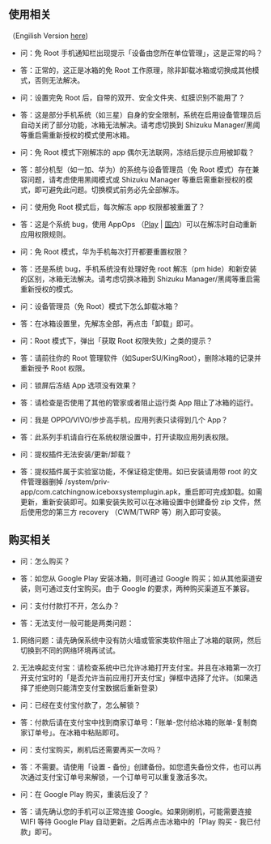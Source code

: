 ## 使用相关

（Engilish Version [here](https://github.com/heruoxin/Ice-Box-Docs/blob/master/FAQ.md))


- 问：免 Root 手机通知栏出现提示「设备由您所在单位管理」，这是正常的吗？
- 答：正常的，这正是冰箱的免 Root 工作原理，除非卸载冰箱或切换成其他模式，否则无法解决。


- 问：设置完免 Root 后，自带的双开、安全文件夹、虹膜识别不能用了？
- 答：这是部分手机系统（如三星）自身的安全限制，系统在启用设备管理员后自动关闭了部分功能，冰箱无法解决。请考虑切换到 Shizuku Manager/黑阈等重启需重新授权的模式使用冰箱。


- 问：免 Root 模式下刚解冻的 app 偶尔无法联网，冻结后提示应用被卸载？
- 答：部分机型（如一加、华为）的系统与设备管理员（免 Root 模式）存在兼容问题，请考虑使用黑阈模式或 Shizuku Manager 等重启需重新授权的模式，即可避免此问题。切换模式前务必先全部解冻。


- 问：使用免 Root 模式后，每次解冻 app 权限都被重置了？
- 答：这是个系统 bug，使用 AppOps （[Play](https://play.google.com/store/apps/details?id=rikka.appops) | [国内](https://www.coolapk.com/apk/rikka.appops)）可以在解冻时自动重新应用权限规则。

- 问：免 Root 模式，华为手机每次打开都要重置权限？
- 答：还是系统 bug，手机系统没有处理好免 root 解冻（pm hide）和新安装的区别，冰箱无法解决。请考虑切换冰箱到 Shizuku Manager/黑阈等重启需重新授权的模式。

- 问：设备管理员（免 Root）模式下怎么卸载冰箱？
- 答：在冰箱设置里，先解冻全部，再点击「卸载」即可。


- 问：Root 模式下，弹出「获取 Root 权限失败」之类的提示？
- 答：请前往你的 Root 管理软件（如SuperSU/KingRoot），删除冰箱的记录并重新授予 Root 权限。


- 问：锁屏后冻结 App 选项没有效果？
- 答：请检查是否使用了其他的管家或者阻止运行类 App 阻止了冰箱的运行。


- 问：我是 OPPO/VIVO/步步高手机，应用列表只读得到几个 App？
- 答：此系列手机请自行在系统权限设置中，打开读取应用列表权限。



- 问：提权插件无法安装/更新/卸载？
- 答：提权插件属于实验室功能，不保证稳定使用。如已安装请用带 root 的文件管理器删掉 /system/priv-app/com.catchingnow.iceboxsystemplugin.apk，重启即可完成卸载。如需更新，重新安装即可。如果安装失败可以在冰箱设置中创建备份 zip 文件，然后使用您的第三方 recovery （CWM/TWRP 等）刷入即可安装。


## 购买相关


- 问：怎么购买？
- 答：如您从 Google Play 安装冰箱，则可通过 Google 购买；如从其他渠道安装，则可通过支付宝购买。由于 Google 的要求，两种购买渠道互不兼容。

- 问：支付付款打不开，怎么办？
- 答：无法支付一般可能是两类问题：

1. 网络问题：请先确保系统中没有防火墙或管家类软件阻止了冰箱的联网，然后切换到不同的网络环境再试试。

2. 无法唤起支付宝：请检查系统中已允许冰箱打开支付宝。并且在冰箱第一次打开支付宝时的「是否允许当前应用打开支付宝」弹框中选择了允许。（如果选择了拒绝则只能清空支付宝数据后重新登录）


- 问：已经在支付宝付款了，怎么解锁？
- 答：付款后请在支付宝中找到商家订单号：「账单-您付给冰箱的账单-复制商家订单号」。在冰箱中粘贴即可。


- 问：支付宝购买，刷机后还需要再买一次吗？
- 答：不需要。请使用「设置 - 备份」创建备份。如您遗失备份文件，也可以再次通过支付宝订单号来解锁，一个订单号可以重复激活多次。


- 问：在 Google Play 购买，重装后没了？

- 答：请先确认您的手机可以正常连接 Google。如果刚刷机，可能需要连接 WIFI 等待 Google Play 自动更新。之后再点击冰箱中的「Play 购买 - 我已付款」即可。

